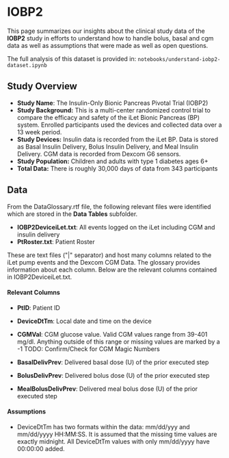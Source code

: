 # IOBP2 
This page summarizes our insights about the clinical study data of the **IOBP2** study in efforts to understand how to handle bolus, basal and cgm data as well as assumptions that were made as well as open questions. 

The full analysis of this dataset is provided in: `notebooks/understand-iobp2-dataset.ipynb`

## Study Overview
- **Study Name**: The Insulin-Only Bionic Pancreas Pivotal Trial (IOBP2)
- **Study Background:** This is a multi-center randomized control trial to compare the efficacy and safety of the iLet Bionic Pancreas (BP) system. Enrolled participants used the devices and collected data over a 13 week period.
- **Study Devices:** Insulin data is recorded from the iLet BP. Data is stored as Basal Insulin Delivery, Bolus Insulin Delivery, and Meal Insulin Delivery. 
CGM data is recorded from Dexcom G6 sensors. 
- **Study Population:** Children and adults with type 1 diabetes ages 6+
- **Total Data:** There is roughly 30,000 days of data from 343 participants

## Data
From the DataGlossary.rtf file, the following relevant files were identified which are stored in the **Data Tables** subfolder.

* **IOBP2DeviceiLet.txt**: All events logged on the iLet including CGM and insulin delivery 
* **PtRoster.txt**: Patient Roster

These are text files ("|" separator) and host many columns related to the iLet pump events and the Dexcom CGM Data. The glossary provides information about each column. Below are the relevant columns contained in IOBP2DeviceiLet.txt.

#### Relevant Columns

- **PtID**: Patient ID
- **DeviceDtTm**: Local date and time on the device
- **CGMVal**: CGM glucose value. Valid CGM values range from 39-401 mg/dl. Anything outside of this range or missing values are marked by a -1
TODO: Confirm/Check for CGM Magic Numbers

- **BasalDelivPrev**: Delivered basal dose (U) of the prior executed step 
- **BolusDelivPrev**: Delivered bolus dose (U) of the prior executed step 
- **MealBolusDelivPrev**: Delivered meal bolus dose (U) of the prior executed step 

#### Assumptions
- DeviceDtTm has two formats within the data: mm/dd/yyy and mm/dd/yyyy HH:MM:SS. It is assumed that the missing time values are exactly midnight. All DeviceDtTm values with only mm/dd/yyyy have 00:00:00 added. 
